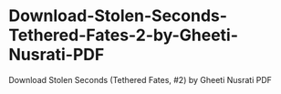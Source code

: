 # Download-Stolen-Seconds-Tethered-Fates-2-by-Gheeti-Nusrati-PDF
Download Stolen Seconds (Tethered Fates, #2) by Gheeti Nusrati PDF
